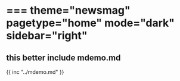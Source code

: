 ===
theme="newsmag"
pagetype="home"
mode="dark"
sidebar="right"
===
## this better include mdemo.md
{{ inc "../mdemo.md" }}
